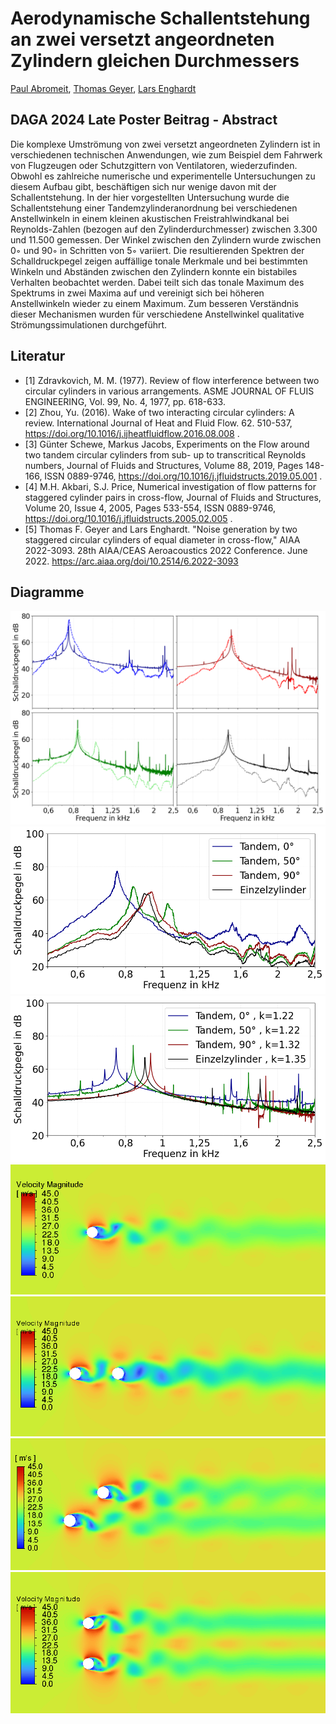 # Aerodynamische Schallentstehung an zwei versetzt angeordneten Zylindern gleichen Durchmessers

[Paul Abromeit](mailto:paul.abromeit@b-tu.de), [Thomas Geyer](mailto:thomas.geyer@dlr.de), [Lars Enghardt](mailto:lars.enghardt@dlr.de)

## DAGA 2024 Late Poster Beitrag - Abstract
Die komplexe Umströmung von zwei versetzt angeordneten Zylindern ist in verschiedenen technischen Anwendungen,
wie zum Beispiel dem Fahrwerk von Flugzeugen oder Schutzgittern von Ventilatoren, wiederzufinden. Obwohl es
zahlreiche numerische und experimentelle Untersuchungen zu diesem Aufbau gibt, beschäftigen sich nur wenige davon
mit der Schallentstehung. In der hier vorgestellten Untersuchung wurde die Schallentstehung einer Tandemzylinderanordnung bei verschiedenen Anstellwinkeln in einem kleinen akustischen Freistrahlwindkanal bei Reynolds-Zahlen
(bezogen auf den Zylinderdurchmesser) zwischen 3.300 und 11.500 gemessen. Der Winkel zwischen den Zylindern
wurde zwischen 0◦ und 90◦ in Schritten von 5◦ variiert. Die resultierenden Spektren der Schalldruckpegel zeigen auffällige tonale Merkmale und bei bestimmten Winkeln und Abständen zwischen den Zylindern konnte ein bistabiles
Verhalten beobachtet werden. Dabei teilt sich das tonale Maximum des Spektrums in zwei Maxima auf und vereinigt
sich bei höheren Anstellwinkeln wieder zu einem Maximum. Zum besseren Verständnis dieser Mechanismen wurden
für verschiedene Anstellwinkel qualitative Strömungssimulationen durchgeführt.

## Literatur
* [1] Zdravkovich, M. M. (1977). Review of flow interference between two circular cylinders in various arrangements. ASME JOURNAL OF FLUIS ENGINEERING, Vol. 99, No. 4, 1977, pp. 618-633.
* [2] Zhou, Yu. (2016). Wake of two interacting circular cylinders: A review. International Journal of Heat and Fluid Flow. 62. 510-537, https://doi.org/10.1016/j.ijheatfluidflow.2016.08.008   . 
* [3] Günter Schewe, Markus Jacobs, Experiments on the Flow around two tandem circular cylinders from sub- up to transcritical Reynolds numbers, Journal of Fluids and Structures, Volume 88, 2019, Pages 148-166, ISSN 0889-9746, https://doi.org/10.1016/j.jfluidstructs.2019.05.001   .
* [4] M.H. Akbari, S.J. Price, Numerical investigation of flow patterns for staggered cylinder pairs in cross-flow, Journal of Fluids and Structures, Volume 20, Issue 4, 2005, Pages 533-554, ISSN 0889-9746, https://doi.org/10.1016/j.jfluidstructs.2005.02.005   .
* [5] Thomas F. Geyer and Lars Enghardt. "Noise generation by two staggered circular cylinders of equal diameter in cross-flow," AIAA 2022-3093. 28th AIAA/CEAS Aeroacoustics 2022 Conference. June 2022. https://arc.aiaa.org/doi/10.2514/6.2022-3093   

## Diagramme
![Frequenzspektrum von Experiment und Simulation](spectrum.png?)
![Frequenzspektrum von Experiment](output_ex.png?)
![Frequenzspektrum von Simulation](output_sim.png?)
![Einzelzylinder](cyl_single.png?)
![Tandemzylinder Phi=0°](cyl_0.png?)
![Tandemzylinder Phi=50°](cyl_50.png?)
![Tandemzylinder Phi=90°](cyl_90.png?)
